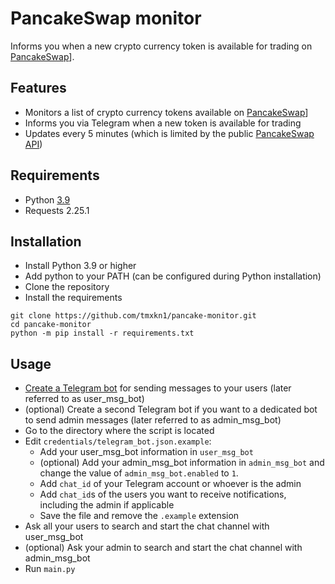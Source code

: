 # PancakeSwap monitor

Informs you when a new crypto currency token is available for trading on [PancakeSwap](https://pancakeswap.com/)].

## Features

- Monitors a list of crypto currency tokens available on [PancakeSwap](https://pancakeswap.com/)]
- Informs you via Telegram when a new token is available for trading
- Updates every 5 minutes (which is limited by the public [PancakeSwap API](https://github.com/pancakeswap/pancake-info-api))

## Requirements

- Python          [3.9](https://www.python.org/downloads/)
- Requests        2.25.1

## Installation

- Install Python 3.9 or higher
- Add python to your PATH (can be configured during Python installation)
- Clone the repository
- Install the requirements
```
git clone https://github.com/tmxkn1/pancake-monitor.git
cd pancake-monitor
python -m pip install -r requirements.txt
```

## Usage

- [Create a Telegram bot](https://core.telegram.org/bots#3-how-do-i-create-a-bot) for sending messages to your users (later referred to as user_msg_bot)
- (optional) Create a second Telegram bot if you want to a dedicated bot to send admin messages (later referred to as admin_msg_bot)
- Go to the directory where the script is located
- Edit `credentials/telegram_bot.json.example`:
  - Add your user_msg_bot information in `user_msg_bot`
  - (optional) Add your admin_msg_bot information in `admin_msg_bot` and change the value of `admin_msg_bot.enabled` to `1`.
  - Add `chat_id` of your Telegram account or whoever is the admin
  - Add `chat_id`s of the users you want to receive notifications, including the admin if applicable
  - Save the file and remove the `.example` extension
- Ask all your users to search and start the chat channel with user_msg_bot
- (optional) Ask your admin to search and start the chat channel with admin_msg_bot
- Run `main.py`